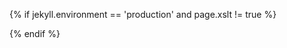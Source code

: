 {% if jekyll.environment == 'production' and page.xslt != true %}
<!-- Google tag (gtag.js) -->
<script async src="https://www.googletagmanager.com/gtag/js?id=G-MNTD6DM8MP"></script>
<script>
if (location.hostname === "bernsteinbear.com") {
  window.dataLayer = window.dataLayer || [];
  function gtag(){dataLayer.push(arguments);}
  gtag('js', new Date());

  gtag('config', 'G-MNTD6DM8MP');
}
</script>
<script>
if (location.hostname === "bernsteinbear.com") {
    let code = location.hostname == 'bernsteinbear.com' ? 'tekknolagi' : 'no';
    window.goatcounter = {
        endpoint: 'https://' + code + '.goatcounter.com/count',
    }
} else {
  alert("Please remove all mentions of me (socials, Google Analytics, GoatCounter, ...) from your fork of my website. Thanks!");
}
</script>
<script async src="/assets/js/count.js"></script>
{% endif %}
